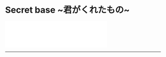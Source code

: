# Secret base ~君がくれたもの~ 

<iframe frameborder="no" border="0" marginwidth="0" marginheight="0" width=330 height=86 src="//music.163.com/outchain/player?type=2&id=33911781&auto=1&height=66"></iframe>



---

